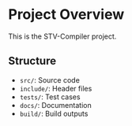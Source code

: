 # Project Overview

This is the STV-Compiler project.

## Structure

- `src/`: Source code
- `include/`: Header files
- `tests/`: Test cases
- `docs/`: Documentation
- `build/`: Build outputs
